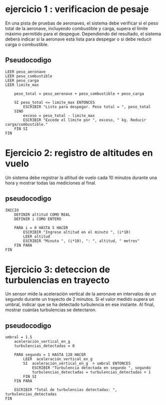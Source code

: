 # ejercicio 1 : verificacion de pesaje
En una pista de pruebas de aeronaves, el sistema debe verificar si el peso total de la aeronave, incluyendo combustible y carga, supera el límite máximo permitido para el despegue. Dependiendo del resultado, el sistema deberá indicar si la aeronave está lista para despegar o si debe reducir carga o combustible.

## Pseudocodigo
```
LEER peso_aeronave
LEER peso_combustible
LEER peso_carga
LEER limite_max

    peso_total = peso_aeronave + peso_combustible + peso_carga

    SI peso_total <= limite_max ENTONCES
        ESCRIBIR "Listo para despegar. Peso total = ", peso_total
    SINO
        exceso = peso_total - limite_max
        ESCRIBIR "Excede el límite por ", exceso, " kg. Reducir carga/combustible."
    FIN SI
FIN
```
# Ejercicio 2: registro de altitudes en vuelo
Un sistema debe registrar la altitud de vuelo cada 10 minutos durante una hora y mostrar todas las mediciones al final.

## pseudocodigo
```
INICIO
    DEFINIR altitud COMO REAL
    DEFINIR i COMO ENTERO

    PARA i = 0 HASTA 5 HACER
        ESCRIBIR "Ingrese altitud en el minuto ", (i*10)
        LEER altitud
        ESCRIBIR "Minuto ", (i*10), ": ", altitud, " metros"
    FIN PARA
FIN
```
# Ejercicio 3: deteccion de turbulencias en trayecto
Un sensor mide la aceleración vertical de la aeronave en intervalos de un segundo durante un trayecto de 2 minutos. Si el valor medido supera un umbral, indicar que se ha detectado turbulencia en ese instante. Al final, mostrar cuántas turbulencias se detectaron.
## pseudocodigo
```
umbral = 1.5   
    aceleración_vertical_en_g 
    turbulencias_detectadas = 0

    PARA segundo = 1 HASTA 120 HACER
        LEER  aceleración_vertical_en_g 
        SI  aceleración_vertical_en_g  > umbral ENTONCES
            ESCRIBIR "Turbulencia detectada en segundo ", segundo
            turbulencias_detectadas = turbulencias_detectadas + 1
        FIN SI
    FIN PARA

    ESCRIBIR "Total de turbulencias detectadas: ", turbulencias_detectadas
FIN
```
